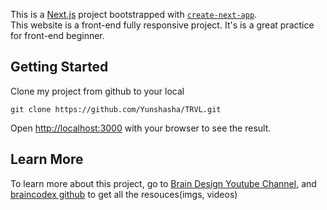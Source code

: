 This is a [Next.js](https://nextjs.org/) project bootstrapped with [`create-next-app`](https://github.com/vercel/next.js/tree/canary/packages/create-next-app).
<br />
This website is a front-end fully responsive project. It's is a great practice for front-end beginner.

## Getting Started

Clone my project from github to your local

```
git clone https://github.com/Yunshasha/TRVL.git
```

Open [http://localhost:3000](http://localhost:3000) with your browser to see the result.

## Learn More

To learn more about this project, go to [Brain Design Youtube Channel](https://www.youtube.com/watch?v=I2UBjN5ER4s), and [braincodex github](https://github.com/briancodex/react-website-v1/tree/starter) to get all the resouces(imgs, videos)
